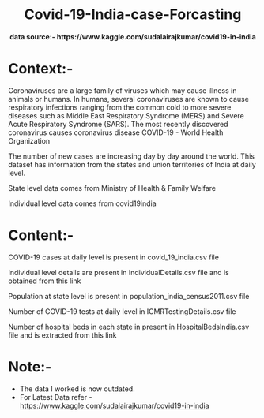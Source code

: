 <h1 align='center'>Covid-19-India-case-Forcasting</h1>

<h4 align='center'>data source:- https://www.kaggle.com/sudalairajkumar/covid19-in-india</h4>

# Context:-
  Coronaviruses are a large family of viruses which may cause illness in animals or humans. In humans, several coronaviruses are known to cause respiratory infections ranging from the common cold to more severe diseases such as Middle East Respiratory Syndrome (MERS) and Severe Acute Respiratory Syndrome (SARS). The most recently discovered coronavirus causes coronavirus disease COVID-19 - World Health Organization

  The number of new cases are increasing day by day around the world. This dataset has information from the states and union territories of India at daily level.

  State level data comes from Ministry of Health & Family Welfare

  Individual level data comes from covid19india
  
  # Content:-
  COVID-19 cases at daily level is present in covid_19_india.csv file

  Individual level details are present in IndividualDetails.csv file and is obtained from this link

  Population at state level is present in population_india_census2011.csv file

  Number of COVID-19 tests at daily level in ICMRTestingDetails.csv file

  Number of hospital beds in each state in present in HospitalBedsIndia.csv file and is extracted from this link
  
  # Note:-
   * The data I worked is now outdated.
   * For Latest Data refer - https://www.kaggle.com/sudalairajkumar/covid19-in-india
